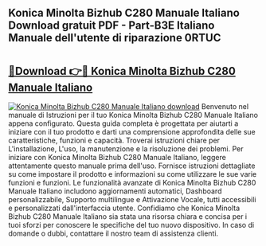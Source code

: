 ## Konica Minolta Bizhub C280 Manuale Italiano Download gratuit PDF - Part-B3E Italiano Manuale dell'utente di riparazione 0RTUC

# <h2><a href="http://dfewcp.blite.top/?on=Konica+Minolta+Bizhub+C280+Manuale+Italiano">🔗Download 👉🔴 Konica Minolta Bizhub C280 Manuale Italiano</a></h2>

[![Konica Minolta Bizhub C280 Manuale Italiano download](https://i.imgur.com/lujVjoI.png)](http://dfewcp.blite.top/?on=Konica+Minolta+Bizhub+C280+Manuale+Italiano)
Benvenuto nel manuale di Istruzioni per il tuo Konica Minolta Bizhub C280 Manuale Italiano appena configurato. Questa guida completa è progettata per aiutarti a iniziare con il tuo prodotto e darti una comprensione approfondita delle sue caratteristiche, funzioni e capacità. Troverai istruzioni chiare per L'installazione, L'uso, la manutenzione e la risoluzione dei problemi. Per iniziare con Konica Minolta Bizhub C280 Manuale Italiano, leggere attentamente questo manuale prima dell'uso. Fornisce istruzioni dettagliate su come impostare il prodotto e informazioni su come utilizzare le sue varie funzioni e funzioni. Le funzionalità avanzate di Konica Minolta Bizhub C280 Manuale Italiano includono aggiornamenti automatici, Dashboard personalizzabile, Supporto multilingue e Attivazione Vocale, tutti accessibili e personalizzati dall'interfaccia utente. Confidiamo che Konica Minolta Bizhub C280 Manuale Italiano sia stata una risorsa chiara e concisa per i tuoi sforzi per conoscere le specifiche del tuo nuovo dispositivo. In caso di domande o dubbi, contattare il nostro team di assistenza clienti.
